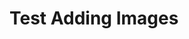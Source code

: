 # Test Adding Images
[logo]: /uploads/redactor/pages/5db4ff11bcec98dec99934e4cec095ee.png "Logo Title Text 2"

